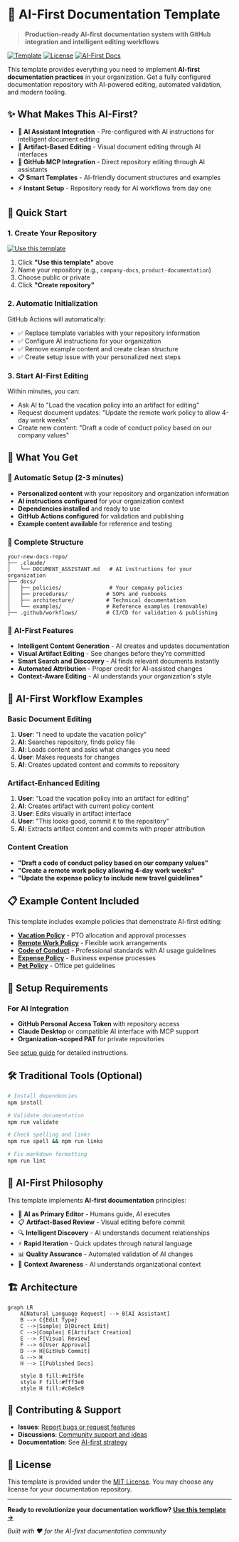 # 🤖 AI-First Documentation Template

> **Production-ready AI-first documentation system with GitHub integration and intelligent editing workflows**

[![Template](https://img.shields.io/badge/template-repository-green)](https://github.com/cto4ai/ai-first-docs/generate)
[![License](https://img.shields.io/badge/license-MIT-blue.svg)](LICENSE.md)
[![AI-First Docs](https://img.shields.io/badge/ai--first--docs-enabled-brightgreen)](docs/examples/)

This template provides everything you need to implement **AI-first documentation practices** in your organization. Get a fully configured documentation repository with AI-powered editing, automated validation, and modern tooling.

## ✨ What Makes This AI-First?

- **🤖 AI Assistant Integration** - Pre-configured with AI instructions for intelligent document editing
- **📝 Artifact-Based Editing** - Visual document editing through AI interfaces
- **🔗 GitHub MCP Integration** - Direct repository editing through AI assistants
- **📋 Smart Templates** - AI-friendly document structures and examples
- **⚡ Instant Setup** - Repository ready for AI workflows from day one

## 🎯 Quick Start

### 1. Create Your Repository
[![Use this template](https://img.shields.io/badge/Use_this_template-2ea44f?style=for-the-badge)](https://github.com/cto4ai/ai-first-docs/generate)

1. Click **"Use this template"** above
2. Name your repository (e.g., `company-docs`, `product-documentation`)
3. Choose public or private
4. Click **"Create repository"**

### 2. Automatic Initialization
GitHub Actions will automatically:
- ✅ Replace template variables with your repository information
- ✅ Configure AI instructions for your organization
- ✅ Remove example content and create clean structure
- ✅ Create setup issue with your personalized next steps

### 3. Start AI-First Editing
Within minutes, you can:
- Ask AI to "Load the vacation policy into an artifact for editing"
- Request document updates: "Update the remote work policy to allow 4-day work weeks"
- Create new content: "Draft a code of conduct policy based on our company values"

## 📁 What You Get

### 🔄 **Automatic Setup** (2-3 minutes)
- **Personalized content** with your repository and organization information
- **AI instructions configured** for your organization context
- **Dependencies installed** and ready to use
- **GitHub Actions configured** for validation and publishing
- **Example content available** for reference and testing

### 📂 **Complete Structure**
```
your-new-docs-repo/
├── .claude/
│   └── DOCUMENT_ASSISTANT.md   # AI instructions for your organization
├── docs/
│   ├── policies/               # Your company policies
│   ├── procedures/            # SOPs and runbooks
│   ├── architecture/          # Technical documentation
│   └── examples/              # Reference examples (removable)
├── .github/workflows/         # CI/CD for validation & publishing
```

### 🚀 **AI-First Features**
- **Intelligent Content Generation** - AI creates and updates documentation
- **Visual Artifact Editing** - See changes before they're committed
- **Smart Search and Discovery** - AI finds relevant documents instantly
- **Automated Attribution** - Proper credit for AI-assisted changes
- **Context-Aware Editing** - AI understands your organization's style

## 🤖 AI-First Workflow Examples

### Basic Document Editing
1. **User**: "I need to update the vacation policy"
2. **AI**: Searches repository, finds policy file
3. **AI**: Loads content and asks what changes you need
4. **User**: Makes requests for changes
5. **AI**: Creates updated content and commits to repository

### Artifact-Enhanced Editing
1. **User**: "Load the vacation policy into an artifact for editing"
2. **AI**: Creates artifact with current policy content
3. **User**: Edits visually in artifact interface
4. **User**: "This looks good, commit it to the repository"
5. **AI**: Extracts artifact content and commits with proper attribution

### Content Creation
- **"Draft a code of conduct policy based on our company values"**
- **"Create a remote work policy allowing 4-day work weeks"**
- **"Update the expense policy to include new travel guidelines"**

## 📋 Example Content Included

This template includes example policies that demonstrate AI-first editing:

- **[Vacation Policy](docs/examples/policies/vacation-policy.md)** - PTO allocation and approval processes
- **[Remote Work Policy](docs/examples/policies/remote-work-policy.md)** - Flexible work arrangements
- **[Code of Conduct](docs/examples/policies/code-of-conduct.md)** - Professional standards with AI usage guidelines
- **[Expense Policy](docs/examples/policies/expense-reimbursement-policy.md)** - Business expense processes
- **[Pet Policy](docs/examples/policies/pets-in-office-policy.md)** - Office pet guidelines

## 🔧 Setup Requirements

### For AI Integration
- **GitHub Personal Access Token** with repository access
- **Claude Desktop** or compatible AI interface with MCP support
- **Organization-scoped PAT** for private repositories

See [setup guide](.github/DOCUMENTATION/setup-guide.md) for detailed instructions.

## 🛠️ Traditional Tools (Optional)

```bash
# Install dependencies
npm install

# Validate documentation
npm run validate

# Check spelling and links
npm run spell && npm run links

# Fix markdown formatting
npm run lint
```

## 📖 AI-First Philosophy

This template implements **AI-first documentation** principles:

- 🤖 **AI as Primary Editor** - Humans guide, AI executes
- 📋 **Artifact-Based Review** - Visual editing before commit
- 🔍 **Intelligent Discovery** - AI understands document relationships
- ⚡ **Rapid Iteration** - Quick updates through natural language
- 📊 **Quality Assurance** - Automated validation of AI changes
- 🎯 **Context Awareness** - AI understands organizational context

## 🏗️ Architecture

```mermaid
graph LR
    A[Natural Language Request] --> B[AI Assistant]
    B --> C{Edit Type}
    C -->|Simple| D[Direct Edit]
    C -->|Complex| E[Artifact Creation]
    E --> F[Visual Review]
    F --> G[User Approval]
    D --> H[GitHub Commit]
    G --> H
    H --> I[Published Docs]

    style B fill:#e1f5fe
    style F fill:#fff3e0
    style H fill:#c8e6c9
```

## 🤝 Contributing & Support

- **Issues**: [Report bugs or request features](https://github.com/cto4ai/ai-first-docs/issues)
- **Discussions**: [Community support and ideas](https://github.com/cto4ai/ai-first-docs/discussions)
- **Documentation**: See [AI-first strategy](.github/DOCUMENTATION/ai-first-documentation-strategy.md)

## 📄 License

This template is provided under the [MIT License](LICENSE.md). You may choose any license for your documentation repository.

---

**Ready to revolutionize your documentation workflow?**
[**Use this template →**](https://github.com/cto4ai/ai-first-docs/generate)

*Built with ❤️ for the AI-first documentation community*